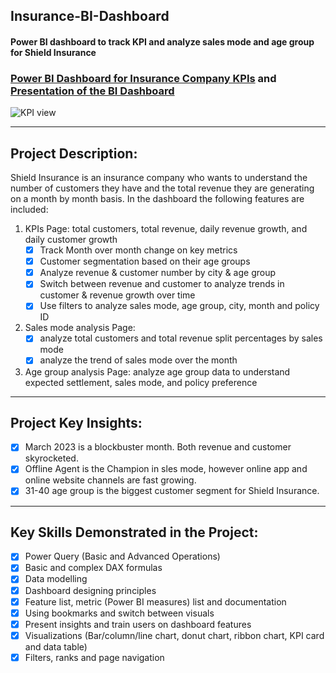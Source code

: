 ## Insurance-BI-Dashboard
#### Power BI dashboard to track KPI and analyze sales mode and age group for Shield Insurance

### [Power BI Dashboard for Insurance Company KPIs](https://app.powerbi.com/view?r=eyJrIjoiMTk4MWVmNDktYTc1NC00YzU5LTlhZTktZjBkNzk5MTcyYmQzIiwidCI6ImM2ZTU0OWIzLTVmNDUtNDAzMi1hYWU5LWQ0MjQ0ZGM1YjJjNCJ9&pageName=ReportSection27f0ed949432c5e6b5b9) and [Presentation of the BI Dashboard](https://youtu.be/I4hH0hlYokk)

![KPI view](https://github.com/Sophie-XL/Insurance-BI-Dashboard/assets/146779290/d15f72d4-0259-49df-9316-31030817516c)

**************************

## Project Description:

Shield Insurance is an insurance company who wants to understand the number of customers they have and the total revenue they are generating on a month by month basis. In the dashboard the following features are included:

1. KPIs Page: total customers, total revenue, daily revenue growth, and daily customer growth
   - [x] Track Month over month change on key metrics
   - [x] Customer segmentation based on their age groups
   - [x] Analyze revenue & customer number by city & age group
   - [x] Switch between revenue and customer to analyze trends in customer & revenue growth over time
   - [x] Use filters to analyze sales mode, age group, city, month and policy ID
2. Sales mode analysis Page: 
   - [x] analyze total customers and total revenue split percentages by sales mode
   - [x] analyze the trend of sales mode over the month
3. Age group analysis Page: analyze age group data to understand expected settlement, sales mode, and policy preference

**************************

## Project Key Insights:

- [x] March 2023 is a blockbuster month. Both revenue and customer skyrocketed. 
- [x] Offline Agent is the Champion in sles mode, however online app and online website channels are fast growing.
- [x] 31-40 age group is the biggest customer segment for Shield Insurance.

**************************

## Key Skills Demonstrated in the Project:

- [x] Power Query (Basic and Advanced Operations) 
- [x] Basic and complex DAX formulas
- [x] Data modelling 
- [x] Dashboard designing principles
- [x] Feature list, metric (Power BI measures) list and documentation
- [x] Using bookmarks and switch between visuals
- [x] Present insights and train users on dashboard features
- [x] Visualizations (Bar/column/line chart, donut chart, ribbon chart, KPI card and data table)
- [x] Filters, ranks and page navigation

